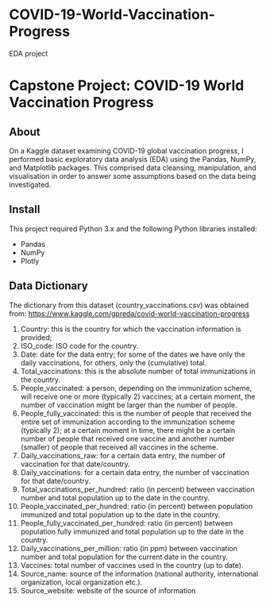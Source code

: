 # COVID-19-World-Vaccination-Progress
EDA project
# Capstone Project: COVID-19 World Vaccination Progress

## About

On a Kaggle dataset examining COVID-19 global vaccination progress, I performed basic exploratory data analysis (EDA) using the Pandas, NumPy, and Matplotlib packages. This comprised data cleansing, manipulation, and visualisation in order to answer some assumptions based on the data being investigated.

##  Install

This project required Python 3.x and the following Python libraries installed:

- Pandas
- NumPy
- Plotly

##  Data Dictionary 

The dictionary from this dataset (country_vaccinations.csv) was obtained from:
https://www.kaggle.com/gpreda/covid-world-vaccination-progress

1. Country: this is the country for which the vaccination information is provided;
2. ISO_code: ISO code for the country.
3. Date: date for the data entry; for some of the dates we have only the daily vaccinations, for others, only the (cumulative) total.
4. Total_vaccinations: this is the absolute number of total immunizations in the country.
5. People_vaccinated: a person, depending on the immunization scheme, will receive one or more (typically 2) vaccines; at a certain moment, the number of vaccination might be larger than the number of people.
6. People_fully_vaccinated: this is the number of people that received the entire set of immunization according to the immunization scheme (typically 2); at a certain moment in time, there might be a certain number of people that received one vaccine and another number (smaller) of people that received all vaccines in the scheme.
7. Daily_vaccinations_raw: for a certain data entry, the number of vaccination for that date/country.
8. Daily_vaccinations: for a certain data entry, the number of vaccination for that date/country.
9. Total_vaccinations_per_hundred: ratio (in percent) between vaccination number and total population up to the date in the country.
10. People_vaccinated_per_hundred: ratio (in percent) between population immunized and total population up to the date in the country.
11. People_fully_vaccinated_per_hundred: ratio (in percent) between population fully immunized and total population up to the date in the country.
12. Daily_vaccinations_per_million: ratio (in ppm) between vaccination number and total population for the current date in the country.
13. Vaccines: total number of vaccines used in the country (up to date).
14. Source_name: source of the information (national authority, international organization, local organization etc.).
15. Source_website: website of the source of information
